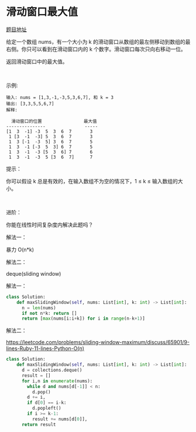 # 滑动窗口最大值
[题目地址](https://leetcode-cn.com/problems/sliding-window-maximum)

给定一个数组 nums，有一个大小为 k 的滑动窗口从数组的最左侧移动到数组的最右侧。你只可以看到在滑动窗口内的 k 个数字。滑动窗口每次只向右移动一位。

返回滑动窗口中的最大值。

 

示例:

```
输入: nums = [1,3,-1,-3,5,3,6,7], 和 k = 3
输出: [3,3,5,5,6,7] 
解释: 

  滑动窗口的位置                最大值
---------------               -----
[1  3  -1] -3  5  3  6  7       3
 1 [3  -1  -3] 5  3  6  7       3
 1  3 [-1  -3  5] 3  6  7       5
 1  3  -1 [-3  5  3] 6  7       5
 1  3  -1  -3 [5  3  6] 7       6
 1  3  -1  -3  5 [3  6  7]      7
```

提示：

你可以假设 k 总是有效的，在输入数组不为空的情况下，1 ≤ k ≤ 输入数组的大小。

 

进阶：

你能在线性时间复杂度内解决此题吗？


解法一：

暴力 O(n*k)

解法二：

deque(sliding window)


解法一：

```python
class Solution:
    def maxSlidingWindow(self, nums: List[int], k: int) -> List[int]:
      n = len(nums)
      if not n*k: return [] 
      return [max(nums[i:i+k]) for i in range(n-k+1)]
```

解法二：

<https://leetcode.com/problems/sliding-window-maximum/discuss/65901/9-lines-Ruby-11-lines-Python-O(n)>

```python
class Solution:
    def maxSlidingWindow(self, nums: List[int], k: int) -> List[int]:
      d = collections.deque()
      result = []
      for i,n in enumerate(nums):
        while d and nums[d[-1]] < n:
          d.pop()
        d += i,
        if d[0] == i-k:
          d.popleft()
        if i >= k-1:
          result += nums[d[0]],
      return result
```